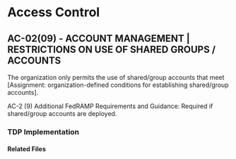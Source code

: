 # Access Control
## AC-02(09) - ACCOUNT MANAGEMENT | RESTRICTIONS ON USE OF SHARED GROUPS / ACCOUNTS

The organization only permits the use of shared/group accounts that meet [Assignment: organization-defined conditions for establishing shared/group accounts].  

AC-2 (9) Additional FedRAMP Requirements and Guidance: Required if shared/group accounts are deployed.  

### TDP Implementation
	
#### Related Files
